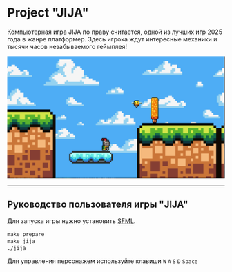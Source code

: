 # Project "JIJA"

Компьютерная игра JIJA по праву считается, одной из лучших игр 2025 года в жанре платформер.
Здесь игрока ждут интересные механики и тысячи часов незабываемого геймплея!

![](./images/game.png)

-----------------------------

## Руководство пользователя игры "JIJA"

Для запуска игры нужно установить [SFML](https://www.sfml-dev.org/download.php).

```
make prepare
make jija
./jija
```

Для управления персонажем используйте клавиши
`W` `A` `S` `D` `Space`
